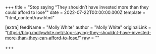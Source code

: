 
+++
title = "Stop saying “They shouldn’t have invested more than they could afford to lose”"
date = 2022-07-22T00:00:00.000Z
template = "html_content/raw.html"

[extra]
feedName = "Molly White"
author = "Molly White"
originalLink = "https://blog.mollywhite.net/stop-saying-they-shouldnt-have-invested-more-than-they-can-afford-to-lose/"
raw = ""

+++

